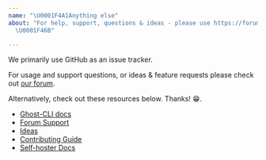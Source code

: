 ```yaml
---
name: "\U0001F4A1Anything else"
about: "For help, support, questions & ideas - please use https://forum.ghost.org
  \U0001F46B"

---
```


We primarily use GitHub as an issue tracker.

For usage and support questions, or ideas & feature requests please check out [our forum](https://forum.ghost.org).

Alternatively, check out these resources below. Thanks! 😁.

- [Ghost-CLI docs](https://ghost.org/docs/api/v2/ghost-cli/)
- [Forum Support](https://forum.ghost.org/c/help)
- [Ideas](https://forum.ghost.org/c/Ideas)
- [Contributing Guide](https://ghost.org/docs/concepts/contributing/)
- [Self-hoster Docs](https://ghost.org/docs/install/ubuntu/)
